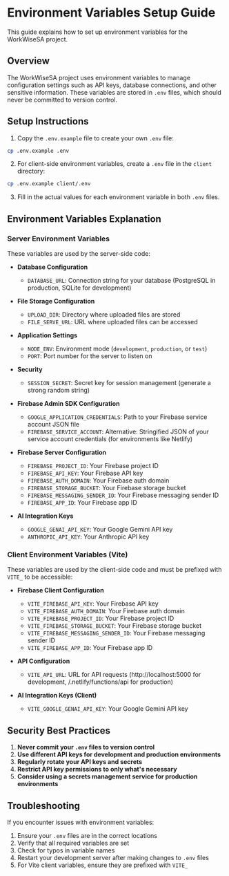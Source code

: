 # Environment Variables Setup Guide

This guide explains how to set up environment variables for the WorkWiseSA project.

## Overview

The WorkWiseSA project uses environment variables to manage configuration settings such as API keys, database connections, and other sensitive information. These variables are stored in `.env` files, which should never be committed to version control.

## Setup Instructions

1. Copy the `.env.example` file to create your own `.env` file:

```bash
cp .env.example .env
```

2. For client-side environment variables, create a `.env` file in the `client` directory:

```bash
cp .env.example client/.env
```

3. Fill in the actual values for each environment variable in both `.env` files.

## Environment Variables Explanation

### Server Environment Variables

These variables are used by the server-side code:

- **Database Configuration**
  - `DATABASE_URL`: Connection string for your database (PostgreSQL in production, SQLite for development)

- **File Storage Configuration**
  - `UPLOAD_DIR`: Directory where uploaded files are stored
  - `FILE_SERVE_URL`: URL where uploaded files can be accessed

- **Application Settings**
  - `NODE_ENV`: Environment mode (`development`, `production`, or `test`)
  - `PORT`: Port number for the server to listen on

- **Security**
  - `SESSION_SECRET`: Secret key for session management (generate a strong random string)

- **Firebase Admin SDK Configuration**
  - `GOOGLE_APPLICATION_CREDENTIALS`: Path to your Firebase service account JSON file
  - `FIREBASE_SERVICE_ACCOUNT`: Alternative: Stringified JSON of your service account credentials (for environments like Netlify)

- **Firebase Server Configuration**
  - `FIREBASE_PROJECT_ID`: Your Firebase project ID
  - `FIREBASE_API_KEY`: Your Firebase API key
  - `FIREBASE_AUTH_DOMAIN`: Your Firebase auth domain
  - `FIREBASE_STORAGE_BUCKET`: Your Firebase storage bucket
  - `FIREBASE_MESSAGING_SENDER_ID`: Your Firebase messaging sender ID
  - `FIREBASE_APP_ID`: Your Firebase app ID

- **AI Integration Keys**
  - `GOOGLE_GENAI_API_KEY`: Your Google Gemini API key
  - `ANTHROPIC_API_KEY`: Your Anthropic API key

### Client Environment Variables (Vite)

These variables are used by the client-side code and must be prefixed with `VITE_` to be accessible:

- **Firebase Client Configuration**
  - `VITE_FIREBASE_API_KEY`: Your Firebase API key
  - `VITE_FIREBASE_AUTH_DOMAIN`: Your Firebase auth domain
  - `VITE_FIREBASE_PROJECT_ID`: Your Firebase project ID
  - `VITE_FIREBASE_STORAGE_BUCKET`: Your Firebase storage bucket
  - `VITE_FIREBASE_MESSAGING_SENDER_ID`: Your Firebase messaging sender ID
  - `VITE_FIREBASE_APP_ID`: Your Firebase app ID

- **API Configuration**
  - `VITE_API_URL`: URL for API requests (http://localhost:5000 for development, /.netlify/functions/api for production)

- **AI Integration Keys (Client)**
  - `VITE_GOOGLE_GENAI_API_KEY`: Your Google Gemini API key

## Security Best Practices

1. **Never commit your `.env` files to version control**
2. **Use different API keys for development and production environments**
3. **Regularly rotate your API keys and secrets**
4. **Restrict API key permissions to only what's necessary**
5. **Consider using a secrets management service for production environments**

## Troubleshooting

If you encounter issues with environment variables:

1. Ensure your `.env` files are in the correct locations
2. Verify that all required variables are set
3. Check for typos in variable names
4. Restart your development server after making changes to `.env` files
5. For Vite client variables, ensure they are prefixed with `VITE_`

